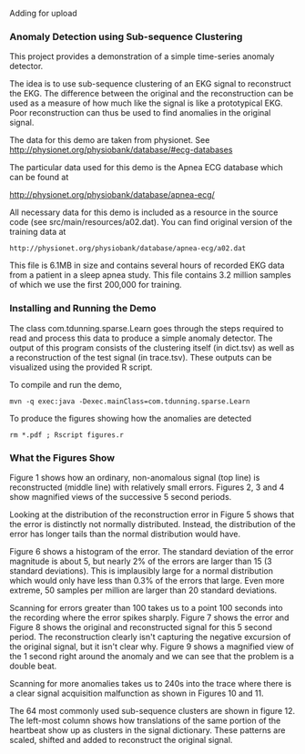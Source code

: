 Adding for upload

### Anomaly Detection using Sub-sequence Clustering

This project provides a demonstration of a simple time-series anomaly detector.

The idea is to use sub-sequence clustering of an EKG signal to reconstruct the EKG.  The difference between
the original and the reconstruction can be used as a measure of how much like the signal is like a prototypical
EKG.  Poor reconstruction can thus be used to find anomalies in the original signal.

The data for this demo are taken from physionet.  See http://physionet.org/physiobank/database/#ecg-databases

The particular data used for this demo is the Apnea ECG database which can be found at

http://physionet.org/physiobank/database/apnea-ecg/

All necessary data for this demo is included as a resource in the source code (see src/main/resources/a02.dat).
You can find original version of the training data at

    http://physionet.org/physiobank/database/apnea-ecg/a02.dat

This file is 6.1MB in size and contains several hours of recorded EKG data from a patient in a sleep apnea study.  This
file contains 3.2 million samples of which we use the first 200,000 for training.

### Installing and Running the Demo
The class com.tdunning.sparse.Learn goes through the steps required to read and process this data to produce a simple
anomaly detector. The output of this program consists of the clustering itself (in dict.tsv) as well as a reconstruction
of the test signal (in trace.tsv).  These outputs can be visualized using the provided R script.

To compile and run the demo,

    mvn -q exec:java -Dexec.mainClass=com.tdunning.sparse.Learn

To produce the figures showing how the anomalies are detected

    rm *.pdf ; Rscript figures.r

### What the Figures Show

Figure 1 shows how an ordinary, non-anomalous signal (top line) is reconstructed (middle line) with relatively small
errors.  Figures 2, 3 and 4 show magnified views of the successive 5 second periods.

Looking at the distribution of the reconstruction error in Figure 5 shows that the error is distinctly not normally
distributed.  Instead, the distribution of the error has longer tails than the normal distribution would have.

Figure 6 shows a histogram of the error.  The standard deviation of the error magnitude is about 5, but nearly 2% of the
errors are larger than 15 (3 standard deviations).  This is implausibly large for a normal distribution which would
only have less than 0.3% of the errors that large.  Even more extreme, 50 samples per million are larger than 20
standard deviations.

Scanning for errors greater than 100 takes us to a point 100 seconds into the recording where the error spikes sharply.
Figure 7 shows the error and Figure 8 shows the original and reconstructed signal for this 5 second period. The
reconstruction clearly isn't capturing the negative excursion of the original signal, but it isn't clear why.  Figure 9
shows a magnified view of the 1 second right around the anomaly and we can see that the problem is a double beat.

Scanning for more anomalies takes us to 240s into the trace where there is a clear signal acquisition malfunction as
shown in Figures 10 and 11.

The 64 most commonly used sub-sequence clusters are shown in figure 12.  The left-most column shows how translations
of the same portion of the heartbeat show up as clusters in the signal dictionary.  These patterns are scaled, shifted
 and added to reconstruct the original signal.

